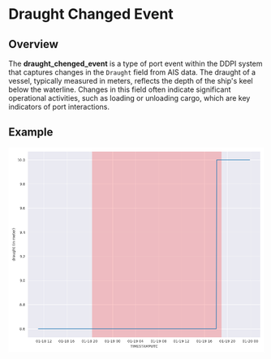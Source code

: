 # Draught Changed Event

## Overview

The **draught_chenged_event** is a type of port event within the DDPI system that captures changes in the `Draught` field from AIS data. The draught of a vessel, typically measured in meters, reflects the depth of the ship's keel below the waterline. Changes in this field often indicate significant operational activities, such as loading or unloading cargo, which are key indicators of port interactions.

## Example
![Draught Changed Visualization](../../static/images/draught.png)
